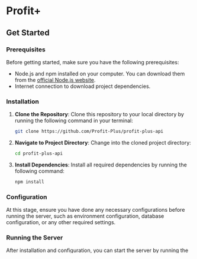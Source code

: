 # Profit+

## Get Started

### Prerequisites

Before getting started, make sure you have the following prerequisites:

- Node.js and npm installed on your computer. You can download them from the [official Node.js website](https://nodejs.org/).
- Internet connection to download project dependencies.

### Installation

1. **Clone the Repository**: Clone this repository to your local directory by running the following command in your terminal:

    ```bash
    git clone https://github.com/Profit-Plus/profit-plus-api
    ```

2. **Navigate to Project Directory**: Change into the cloned project directory:

    ```bash
    cd profit-plus-api
    ```

3. **Install Dependencies**: Install all required dependencies by running the following command:

    ```bash
    npm install
    ```

### Configuration

At this stage, ensure you have done any necessary configurations before running the server, such as environment configuration, database configuration, or any other required settings.

### Running the Server

After installation and configuration, you can start the server by running the following command:

```bash
npm start
```

Tentu, berikut ini adalah bagian "Get Started" dalam format Markdown yang dapat Anda tambahkan ke dalam file README.md:

markdown
Copy code
## Get Started

### Prerequisites

Before getting started, make sure you have the following prerequisites:

- Node.js and npm installed on your computer. You can download them from the [official Node.js website](https://nodejs.org/).
- Internet connection to download project dependencies.

### Installation

1. **Clone the Repository**: Clone this repository to your local directory by running the following command in your terminal:

    ```bash
    git clone https://github.com/username/repo.git
    ```

2. **Navigate to Project Directory**: Change into the cloned project directory:

    ```bash
    cd project-name
    ```

3. **Install Dependencies**: Install all required dependencies by running the following command:

    ```bash
    npm install
    ```

### Configuration

At this stage, ensure you have done any necessary configurations before running the server, such as environment configuration, database configuration, or any other required settings.

### Running the Server

After installation and configuration, you can start the server by running the following command:

```bash
npm start
```
The server will run on the default port 3000.

